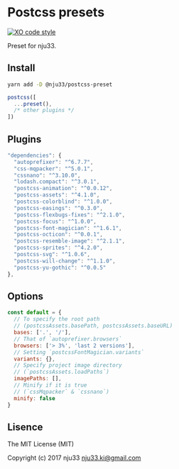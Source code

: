 # Postcss presets

[![XO code style](https://img.shields.io/badge/code_style-XO-5ed9c7.svg)](https://github.com/sindresorhus/xo)

Preset for nju33.

## Install

```bash
yarn add -D @nju33/postcss-preset
```

```js
postcss([
  ...preset(),
  /* other plugins */
])
```

## Plugins

```js
"dependencies": {
  "autoprefixer": "^6.7.7",
  "css-mqpacker": "^5.0.1",
  "cssnano": "^3.10.0",
  "lodash.compact": "^3.0.1",
  "postcss-animation": "^0.0.12",
  "postcss-assets": "^4.1.0",
  "postcss-colorblind": "^1.0.0",
  "postcss-easings": "^0.3.0",
  "postcss-flexbugs-fixes": "^2.1.0",
  "postcss-focus": "^1.0.0",
  "postcss-font-magician": "^1.6.1",
  "postcss-octicon": "^0.0.1",
  "postcss-resemble-image": "^2.1.1",
  "postcss-sprites": "^4.2.0",
  "postcss-svg": "^1.0.6",
  "postcss-will-change": "^1.1.0",
  "postcss-yu-gothic": "^0.0.5"
},
```

## Options

```js
const default = {
  // To specify the root path
  // (postcssAssets.basePath, postcssAssets.baseURL)
  bases: ['.', '/'],
  // That of `autoprefixer.browsers`
  browsers: ['> 3%', 'last 2 versions'],
  // Setting `postcssFontMagician.variants`
  variants: {},
  // Specify project image directory
  // (`postcssAssets.loadPaths`)
  imagePaths: [],
  // Minify if it is true
  // (`cssMqpacker` & `cssnano`)
  minify: false
}
```

## Lisence

The MIT License (MIT)

Copyright (c) 2017 nju33 <nju33.ki@gmail.com>
